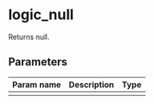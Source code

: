 logic_null
===========

Returns null.

Parameters
----------

| Param name | Description | Type     |
 ------------|-------------|----------
||||